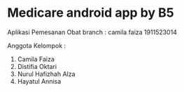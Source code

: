 # Medicare android app by B5 
Aplikasi Pemesanan Obat
branch : camila faiza 1911523014

Anggota Kelompok : 
1. Camila Faiza 
2. Distifia Oktari 
3. Nurul Hafizhah Alza 
4. Hayatul Annisa
